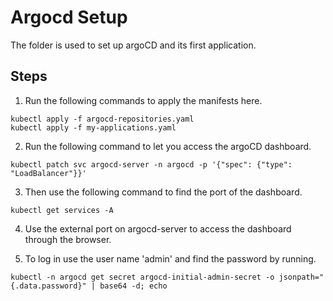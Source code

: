 # Argocd Setup

The folder is used to set up argoCD and its first application.

## Steps

1. Run the following commands to apply the manifests here.

```
kubectl apply -f argocd-repositories.yaml
kubectl apply -f my-applications.yaml
```

2. Run the following command to let you access the argoCD dashboard.

```
kubectl patch svc argocd-server -n argocd -p '{"spec": {"type": "LoadBalancer"}}'
```

3. Then use the following command to find the port of the dashboard.

```
kubectl get services -A
```

4. Use the external port on argocd-server to access the dashboard through the
browser.

5. To log in use the user name 'admin' and find the password by running.

```
kubectl -n argocd get secret argocd-initial-admin-secret -o jsonpath="{.data.password}" | base64 -d; echo
```